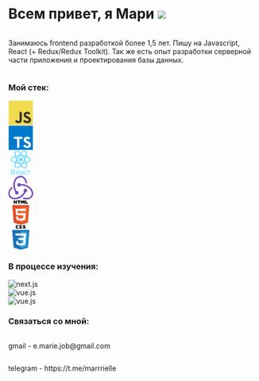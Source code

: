 <div style="display:flex; flex-direction:column"><h1>Всем привет, я Мари <img src="https://i.pinimg.com/originals/67/85/cc/6785ccfbe9de7e05917907904514b516.gif" height="50"/></h1>
  <p>Занимаюсь frontend разработкой более 1,5 лет. Пишу на Javascript, React (+ Redux/Redux Toolkit). Так же есть опыт разработки серверной части       приложения и проектирования базы данных.</p>
  <h3>Мой стек:</h3>
  <img src="https://raw.githubusercontent.com/devicons/devicon/master/icons/javascript/javascript-original.svg" width="50" alt="JS"/> <img    src="https://raw.githubusercontent.com/devicons/devicon/master/icons/typescript/typescript-original.svg" width="50" alt="tc"/> <img src="https://raw.githubusercontent.com/devicons/devicon/master/icons/react/react-original-wordmark.svg" width="50" alt="react"/> <img src="https://raw.githubusercontent.com/devicons/devicon/master/icons/redux/redux-original.svg" width="50" alt="redux"/> <img src="https://raw.githubusercontent.com/devicons/devicon/master/icons/html5/html5-original-wordmark.svg" width="50" alt="HTML"/> <img src="https://raw.githubusercontent.com/devicons/devicon/master/icons/css3/css3-original-wordmark.svg" width="50" alt="CSS"/>
  <h3>В процессе изучения:</h3>
  <img src="https://www.rlogical.com/wp-content/uploads/2021/08/Rlogical-Blog-Images-thumbnail.png" width="75" alt="next.js"/>
  <img src="https://upload.wikimedia.org/wikipedia/commons/thumb/9/95/Vue.js_Logo_2.svg/1200px-Vue.js_Logo_2.svg.png" width="75" alt="vue.js"/>
  <img src="https://seeklogo.com/images/W/webpack-logo-9E66EE203A-seeklogo.com.png" width="75" alt="vue.js"/>
  <h3>Связаться со мной:</h3>
  <p>gmail - e.marie.job@gmail.com</p>
  <p>telegram - https://t.me/marrrielle</p>
</div>
